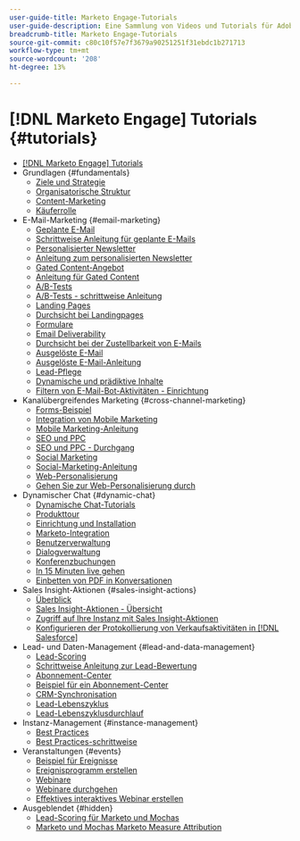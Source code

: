 ```yaml
---
user-guide-title: Marketo Engage-Tutorials
user-guide-description: Eine Sammlung von Videos und Tutorials für Adobe Marketo Engage.
breadcrumb-title: Marketo Engage-Tutorials
source-git-commit: c80c10f57e7f3679a90251251f31ebdc1b271713
workflow-type: tm+mt
source-wordcount: '208'
ht-degree: 13%

---
```



# [!DNL Marketo Engage] Tutorials {#tutorials}

+ [[!DNL Marketo Engage] Tutorials](overview.md)
+ Grundlagen {#fundamentals}
   + [Ziele und Strategie](fundamentals/goals-and-strategy-learn.md)
   + [Organisatorische Struktur](fundamentals/organizational-structure-learn.md)
   + [Content-Marketing](fundamentals/content-marketing-learn.md)
   + [Käuferrolle](fundamentals/buyer-personas-learn.md)
+ E-Mail-Marketing {#email-marketing}
   + [Geplante E-Mail](email-marketing/scheduled-email-learn.md)
   + [Schrittweise Anleitung für geplante E-Mails](email-marketing/scheduled-email-watch.md)
   + [Personalisierter Newsletter](email-marketing/personalized-newsletter-learn.md)
   + [Anleitung zum personalisierten Newsletter](email-marketing/personalized-newsletter-watch.md)
   + [Gated Content-Angebot](email-marketing/gated-content-offer-learn.md)
   + [Anleitung für Gated Content](email-marketing/gated-content-offer-watch.md)
   + [A/B-Tests](email-marketing/ab-testing-learn.md)
   + [A/B-Tests - schrittweise Anleitung](email-marketing/ab-testing-watch.md)
   + [Landing Pages ](email-marketing/landing-pages-learn.md)
   + [Durchsicht bei Landingpages](email-marketing/landing-pages-watch.md)
   + [Formulare](email-marketing/forms-learn.md)
   + [Email Deliverability](email-marketing/email-deliverability-learn.md)
   + [Durchsicht bei der Zustellbarkeit von E-Mails](email-marketing/email-deliverability-watch.md)
   + [Ausgelöste E-Mail](email-marketing/triggered-email-learn.md)
   + [Ausgelöste E-Mail-Anleitung](email-marketing/triggered-email-watch.md)
   + [Lead-Pflege](email-marketing/lead-nuturing-learn.md)
   + [Dynamische und prädiktive Inhalte](email-marketing/dynamic-and-predictive-content-learn.md)
   + [Filtern von E-Mail-Bot-Aktivitäten - Einrichtung](filtering-email-bot-activities/setup.md)
+ Kanalübergreifendes Marketing {#cross-channel-marketing}
   + [Forms-Beispiel](email-marketing/forms-watch.md)
   + [Integration von Mobile Marketing](cross-channel-marketing/mobile-marketing-learn.md)
   + [Mobile Marketing-Anleitung](cross-channel-marketing/mobile-marketing-watch.md)
   + [SEO und PPC](cross-channel-marketing/seo-and-ppc-learn.md)
   + [SEO und PPC - Durchgang](cross-channel-marketing/seo-and-ppc-watch.md)
   + [Social Marketing](cross-channel-marketing/social-marketing-learn.md)
   + [Social-Marketing-Anleitung](cross-channel-marketing/social-marketing-watch.md)
   + [Web-Personalisierung](cross-channel-marketing/web-personalization-learn.md)
   + [Gehen Sie zur Web-Personalisierung durch](cross-channel-marketing/web-personalization-watch.md)
+ Dynamischer Chat {#dynamic-chat}
   + [Dynamische Chat-Tutorials](dynamic-chat/dynamic-chat-overview.md)
   + [Produkttour](dynamic-chat/product-tour.md)
   + [Einrichtung und Installation](dynamic-chat/setup.md)
   + [Marketo-Integration](dynamic-chat/marketo-integration.md)
   + [Benutzerverwaltung](dynamic-chat/user-management.md)
   + [Dialogverwaltung](dynamic-chat/dialogue-management.md)
   + [Konferenzbuchungen](dynamic-chat/meeting-booking.md)
   + [In 15 Minuten live gehen](dynamic-chat/go-live-in-15-minutes.md)
   + [Einbetten von PDF in Konversationen](dynamic-chat/document-cloud-integration.md)
+ Sales Insight-Aktionen {#sales-insight-actions}
   + [Überblick](sales-insight-actions/overview.md)
   + [Sales Insight-Aktionen - Übersicht](sales-insight-actions/sales-insight-actions-overview.md)
   + [Zugriff auf Ihre Instanz mit Sales Insight-Aktionen](sales-insight-actions/accessing-your-sales-insight-actions-instance.md)
   + [Konfigurieren der Protokollierung von Verkaufsaktivitäten in [!DNL Salesforce]](sales-insight-actions/configure-sales-activity-logging-to-salesforce.md)
+ Lead- und Daten-Management {#lead-and-data-management}
   + [Lead-Scoring](lead-and-data-management/lead-scoring-learn.md)
   + [Schrittweise Anleitung zur Lead-Bewertung](lead-and-data-management/lead-scoring-watch.md)
   + [Abonnement-Center](lead-and-data-management/subscription-center-learn.md)
   + [Beispiel für ein Abonnement-Center](lead-and-data-management/subscription-center-watch.md)
   + [CRM-Synchronisation](lead-and-data-management/crm-sync-learn.md)
   + [Lead-Lebenszyklus](lead-and-data-management/lead-lifecycle-learn.md)
   + [Lead-Lebenszyklusdurchlauf](lead-and-data-management/lead-lifecycle-watch.md)
+ Instanz-Management {#instance-management}
   + [Best Practices](instance-management/best-practice-learn.md)
   + [Best Practices-schrittweise](instance-management/best-practice-watch.md)
+ Veranstaltungen {#events}
   + [Beispiel für Ereignisse](events/events-watch.md)
   + [Ereignisprogramm erstellen](events/events-learn.md)
   + [Webinare](events/webinar-learn.md)
   + [Webinare durchgehen](events/webinar-watch.md)
   + [Effektives interaktives Webinar erstellen](events/design-an-effective-interactive-webinar.md)
+ Ausgeblendet {#hidden}
   + [Lead-Scoring für Marketo und Mochas](event-recordings/marketo-and-mochas/lead-scoring.md)
   + [Marketo und Mochas Marketo Measure Attribution](event-recordings/marketo-and-mochas/attribution.md)
